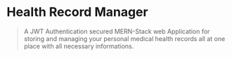 # Health Record Manager

> A JWT Authentication secured MERN-Stack web Application for storing and managing your personal medical health records all at one place with all necessary informations.
